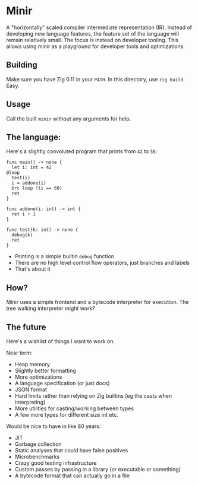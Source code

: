 # Minir

A "horizontally" scaled compiler intermediate representation (IR). Instead of developing new language features, the feature set of the language will remain relatively small. The focus is instead on developer tooling. This allows using minir as a playground for developer tools and optimizations.

## Building

Make sure you have Zig 0.11 in your `PATH`. In this directory, use `zig build`. Easy.

## Usage

Call the built `minir` without any arguments for help.

## The language:

Here's a slightly convoluted program that prints from `42` to `59`:

```
func main() -> none {
  let i: int = 42
@loop
  test(i)
  i = addone(i)
  brc loop !(i == 60)
  ret
}

func addone(i: int) -> int {
  ret i + 1
}

func test(k: int) -> none {
  debug(k)
  ret
}
```

 - Printing is a simple builtin `debug` function
 - There are no high level control flow operators, just branches and labels
 - That's about it

## How?

Minir uses a simple frontend and a bytecode interpreter for execution. The tree walking interpreter might work?

## The future

Here's a wishlist of things I want to work on.

Near term:
 - Heap memory
 - Slightly better formatting
 - More optimizations
 - A language specification (or just docs)
 - JSON format
 - Hard limits rather than relying on Zig builtins (eg the casts when interpreting)
 - More utilities for casting/working between types
 - A few more types for different size int etc.

Would be nice to have in like 80 years:
 - JIT
 - Garbage collection
 - Static analyses that could have false positives
 - Microbenchmarks
 - Crazy good testing infrastructure
 - Custom passes by passing in a library (or executable or something)
 - A bytecode format that can actually go in a file
